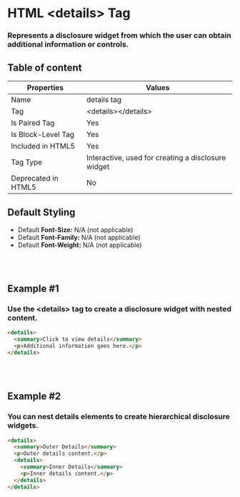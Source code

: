 # HTML &lt;details&gt; Tag

### Represents a disclosure widget from which the user can obtain additional information or controls.



## Table of content


| Properties            | Values                                                               |
|---------------------|----------------------------------------------------------------------|
| Name                | details tag                                                |
| Tag                 | &lt;details&gt;&lt;/details&gt;                                            |
| Is Paired Tag       | Yes                                                  |
| Is Block-Level Tag  | Yes                                |
| Included in HTML5   | Yes     |
| Tag Type            | Interactive, used for creating a disclosure widget     |
| Deprecated in HTML5 | No     |


## Default Styling


-	Default **Font-Size:** N/A (not applicable)
-	Default **Font-Family:** N/A (not applicable)
-	Default **Font-Weight:** N/A (not applicable)


<br>
<br>

## Example #1
### Use the &lt;details&gt; tag to create a disclosure widget with nested content.
```html
<details>
  <summary>Click to view details</summary>
  <p>Additional information goes here.</p>
</details>
``` 
<br>
<br>

## Example #2
### You can nest details elements to create hierarchical disclosure widgets.
```html
<details>
  <summary>Outer Details</summary>
  <p>Outer details content.</p>
  <details>
    <summary>Inner Details</summary>
    <p>Inner details content.</p>
  </details>
</details>
``` 
<br>
<br>

